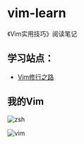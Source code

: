 # vim-learn
《Vim实用技巧》阅读笔记
## 学习站点：
+ [Vim修行之路](https://harttle.land/vim-practice.html)
## 我的Vim
![zsh](https://github.com/kktao/vim-learn/blob/master/images/zsh.png)

![vim](https://github.com/kktao/vim-learn/blob/master/images/vim.png)
